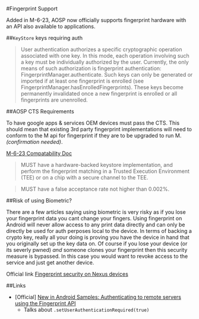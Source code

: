 #Fingerprint Support

Added in M-6-23, AOSP now officially supports fingerprint hardware with an API also available to applications.

##`KeyStore` keys requiring auth

> User authentication authorizes a specific cryptographic operation associated with one key. In this mode, each 
operation involving such a key must be individually authorized by the user. Currently, the only means of such authorization 
is fingerprint authentication: FingerprintManager.authenticate. Such keys can only be generated or imported if at least one
fingerprint is enrolled (see FingerprintManager.hasEnrolledFingerprints). These keys become permanently invalidated once a 
new fingerprint is enrolled or all fingerprints are unenrolled.

##AOSP CTS Requirements

To have google apps & services OEM devices must pass the CTS. This should mean that existing 3rd party fingerprint implementations will need to conform to the M api for fingerprint if they are to be upgraded to run M. _(confirmation needed)_.

[M-6-23 Compatability Doc](http://static.googleusercontent.com/media/source.android.com/en//compatibility/android-cdd.pdf)

> MUST have a hardware-backed keystore implementation, and perform the fingerprint matching in a Trusted Execution Environment (TEE) or on a chip with a secure channel to the TEE.

> MUST have a false acceptance rate not higher than 0.002%.

##Risk of using Biometric?

There are a few articles saying using biometric is very risky as if you lose your fingerprint data you cant change your 
fingers. Using fingerprint on Android will never allow access to any print data directly and can only be directly be 
used for auth perposes local to the device. In terms of backing a crypto key, really all your doing is proving you
have the device in hand that you originally set up the key data on. Of course if you lose your device (or its severly pwned) 
_and_ someone clones your fingerprint then this security measure is bypassed. In this case you would want to revoke access to the service and just get another device.

Official link [Fingerprint security on Nexus devices](https://support.google.com/nexus/answer/6300638?hl=en-GB)

##Links

- [Official] [New in Android Samples: Authenticating to remote servers using the Fingerprint API](http://android-developers.blogspot.co.uk/2015/10/new-in-android-samples-authenticating.html?utm_source=feedburner&utm_medium=feed&utm_campaign=Feed:+blogspot/hsDu+(Android+Developers+Blog))
  - Talks about `.setUserAuthenticationRequired(true)` 

